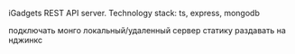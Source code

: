 iGadgets REST API server. Technology stack: ts, express, mongodb

подключать монго локальный/удаленный сервер
статику раздавать на нджинкс

